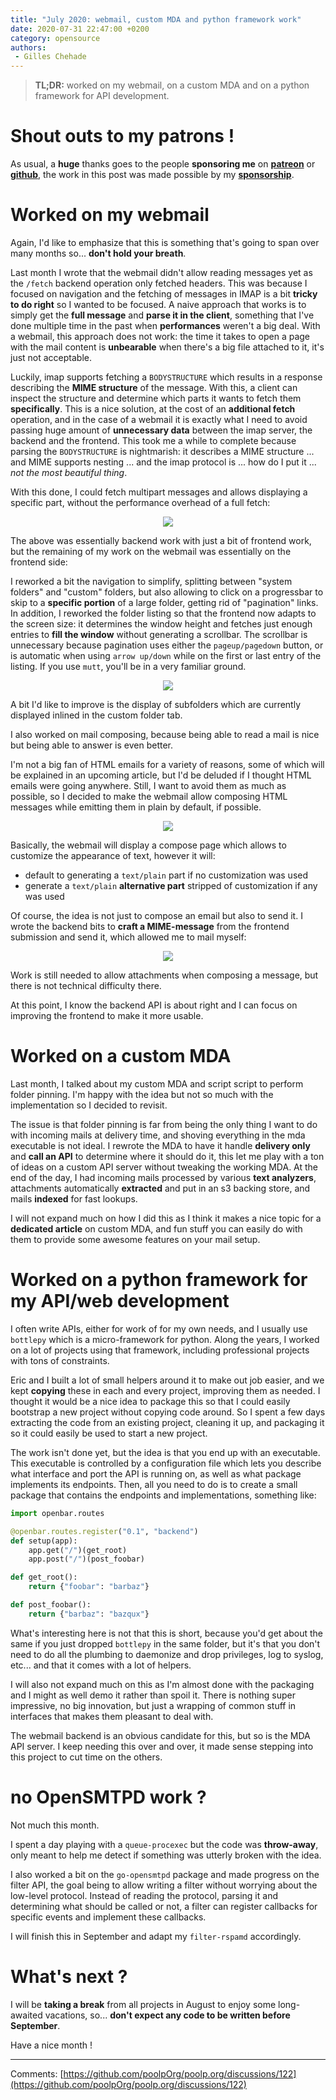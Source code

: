 ```yaml
---
title: "July 2020: webmail, custom MDA and python framework work"
date: 2020-07-31 22:47:00 +0200
category: opensource
authors:
 - Gilles Chehade
---
```


<blockquote>
<b>TL;DR:</b>
worked on my webmail,
on a custom MDA and on a python framework for API development.
</blockquote>

# Shout outs to my patrons !
As usual,
a **huge** thanks goes to the people **sponsoring me** on **[patreon](https://www.patreon.com/gilles)** or **[github](https://github.com/sponsors/poolpOrg)**, the work in this post was made possible by my **[sponsorship](/sponsorship/)**.


# Worked on my webmail

Again,
I'd like to emphasize that this is something that's going to span over many months so...
**don't hold your breath**.

Last month I wrote that the webmail didn't allow reading messages yet as the `/fetch` backend operation only fetched headers.
This was because I focused on navigation and the fetching of messages in IMAP is a bit **tricky to do right** so I wanted to be focused.
A naive approach that works is to simply get the **full message** and **parse it in the client**,
something that I've done multiple time in the past when **performances** weren't a big deal.
With a webmail, this approach does not work:
the time it takes to open a page with the mail content is **unbearable** when there's a big file attached to it,
it's just not acceptable.

Luckily,
imap supports fetching a `BODYSTRUCTURE` which results in a response describing the **MIME structure** of the message.
With this, a client can inspect the structure and determine which parts it wants to fetch them **specifically**.
This is a nice solution,
at the cost of an **additional fetch** operation,
and in the case of a webmail it is exactly what I need to avoid passing huge amount of **unnecessary data** between the imap server,
the backend and the frontend.
This took me a while to complete because parsing the `BODYSTRUCTURE` is nightmarish:
it describes a MIME structure ... and MIME supports nesting ... and the imap protocol is ...
how do I put it ...
*not the most beautiful thing*.

With this done,
I could fetch multipart messages and allows displaying a specific part,
without the performance overhead of a full fetch:
<center>
	<img src="/images/2020-07-31-webmail-multipart.png" />
</center>

The above was essentially backend work with just a bit of frontend work,
but the remaining of my work on the webmail was essentially on the frontend side:

I reworked a bit the navigation to simplify,
splitting between "system folders" and "custom" folders,
but also allowing to click on a progressbar to skip to a **specific portion** of a large folder,
getting rid of "pagination" links.
In addition,
I reworked the folder listing so that the frontend now adapts to the screen size:
it determines the window height and fetches just enough entries to **fill the window** without generating a scrollbar.
The scrollbar is unnecessary because pagination uses either the `pageup/pagedown` button,
or is automatic when using `arrow up/down` while on the first or last entry of the listing.
If you use `mutt`, you'll be in a very familiar ground.

<center>
	<img src="/images/2020-07-31-webmail-listing.png" />
</center>

A bit I'd like to improve is the display of subfolders which are currently displayed inlined in the custom folder tab.

I also worked on mail composing,
because being able to read a mail is nice but being able to answer is even better.

I'm not a big fan of HTML emails for a variety of reasons,
some of which will be explained in an upcoming article,
but I'd be deluded if I thought HTML emails were going anywhere.
Still,
I want to avoid them as much as possible,
so I decided to make the webmail allow composing HTML messages while emitting them in plain by default,
if possible.

<center>
	<img src="/images/2020-07-31-webmail-compose.png" />
</center>

Basically, the webmail will display a compose page which allows to customize the appearance of text,
however it will:

- default to generating a `text/plain` part if no customization was used
- generate a `text/plain` **alternative part** stripped of customization if any was used

Of course, the idea is not just to compose an email but also to send it.
I wrote the backend bits to **craft a MIME-message** from the frontend submission and send it,
which allowed me to mail myself:

<center>
	<img src="/images/2020-07-31-webmail-sent.png" />
</center>

Work is still needed to allow attachments when composing a message,
but there is not technical difficulty there.

At this point,
I know the backend API is about right and I can focus on improving the frontend to make it more usable.


# Worked on a custom MDA

Last month,
I talked about my custom MDA and script script to perform folder pinning.
I'm happy with the idea but not so much with the implementation so I decided to revisit.

The issue is that folder pinning is far from being the only thing I want to do with incoming mails at delivery time,
and shoving everything in the mda executable is not ideal.
I rewrote the MDA to have it handle **delivery only** and **call an API** to determine where it should do it,
this let me play with a ton of ideas on a custom API server without tweaking the working MDA.
At the end of the day,
I had incoming mails processed by various **text analyzers**,
attachments automatically **extracted** and put in an s3 backing store,
and mails **indexed** for fast lookups.

I will not expand much on how I did this as I think it makes a nice topic for a **dedicated article** on custom MDA,
and fun stuff you can easily do with them to provide some awesome features on your mail setup.


# Worked on a python framework for my API/web development

I often write APIs, either for work of for my own needs, and I usually use `bottlepy` which is a micro-framework for python.
Along the years,
I worked on a lot of projects using that framework,
including professional projects with tons of constraints.

Eric and I built a lot of small helpers around it to make out job easier,
and we kept **copying** these in each and every project,
improving them as needed.
I thought it would be a nice idea to package this so that I could easily bootstrap a new project without copying code around.
So I spent a few days extracting the code from an existing project,
cleaning it up,
and packaging it so it could easily be used to start a new project.

The work isn't done yet, but the idea is that you end up with an executable.
This executable is controlled by a configuration file which lets you describe what interface and port the API is running on,
as well as what package implements its endpoints.
Then, all you need to do is to create a small package that contains the endpoints and implementations,
something like:

```python
import openbar.routes

@openbar.routes.register("0.1", "backend")
def setup(app):
    app.get("/")(get_root)
    app.post("/")(post_foobar)

def get_root():
    return {"foobar": "barbaz"}

def post_foobar():
    return {"barbaz": "bazqux"}
```

What's interesting here is not that this is short,
because you'd get about the same if you just dropped `bottlepy` in the same folder,
but it's that you don't need to do all the plumbing to daemonize and drop privileges,
log to syslog,
etc...
and that it comes with a lot of helpers.

I will also not expand much on this as I'm almost done with the packaging and I might as well demo it rather than spoil it.
There is nothing super impressive,
no big innovation,
but just a wrapping of common stuff in interfaces that makes them pleasant to deal with.

The webmail backend is an obvious candidate for this,
but so is the MDA API server.
I keep needing this over and over,
it made sense stepping into this project to cut time on the others.


# no OpenSMTPD work ?

Not much this month.

I spent a day playing with a `queue-procexec` but the code was **throw-away**,
only meant to help me detect if something was utterly broken with the idea.

I also worked a bit on the `go-opensmtpd` package and made progress on the filter API,
the goal being to allow writing a filter without worrying about the low-level protocol.
Instead of reading the protocol, parsing it and determining what should be called or not,
a filter can register callbacks for specific events and implement these callbacks.

I will finish this in September and adapt my `filter-rspamd` accordingly.


# What's next ?

I will be **taking a break** from all projects in August to enjoy some long-awaited vacations,
so... **don't expect any code to be written before September**.

Have a nice month !

---- 
Comments: [https://github.com/poolpOrg/poolp.org/discussions/122](https://github.com/poolpOrg/poolp.org/discussions/122)
